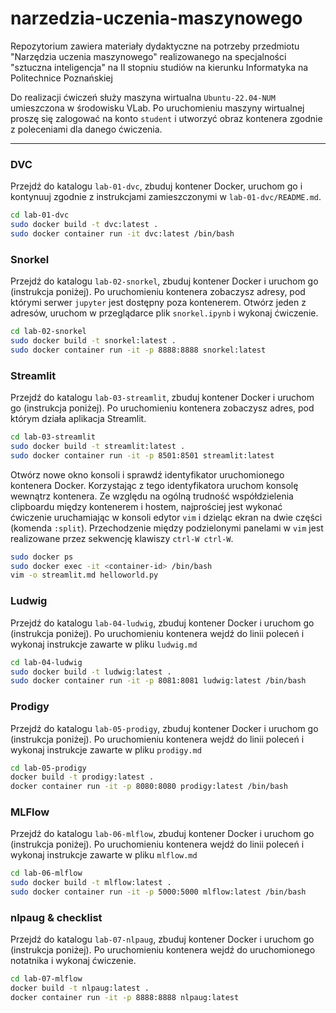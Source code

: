 # narzedzia-uczenia-maszynowego

Repozytorium zawiera materiały dydaktyczne na potrzeby przedmiotu "Narzędzia uczenia maszynowego" realizowanego na specjalności "sztuczna inteligencja" na II stopniu studiów na kierunku Informatyka na Politechnice Poznańskiej

Do realizacji ćwiczeń służy maszyna wirtualna `Ubuntu-22.04-NUM` umieszczona w środowisku VLab. Po uruchomieniu maszyny wirtualnej proszę się zalogować na konto `student` i utworzyć obraz kontenera zgodnie z poleceniami dla danego ćwiczenia.

---

### DVC

Przejdź do katalogu `lab-01-dvc`, zbuduj kontener Docker, uruchom go i kontynuuj zgodnie z instrukcjami zamieszczonymi w `lab-01-dvc/README.md`.

```bash
cd lab-01-dvc
sudo docker build -t dvc:latest .
sudo docker container run -it dvc:latest /bin/bash
```

### Snorkel

Przejdź do katalogu `lab-02-snorkel`, zbuduj kontener Docker i uruchom go (instrukcja poniżej). Po uruchomieniu kontenera zobaczysz adresy, pod którymi serwer `jupyter` jest dostępny poza kontenerem. Otwórz jeden z adresów, uruchom w przeglądarce plik `snorkel.ipynb` i wykonaj ćwiczenie.

```bash
cd lab-02-snorkel
sudo docker build -t snorkel:latest .
sudo docker container run -it -p 8888:8888 snorkel:latest
```

### Streamlit

Przejdź do katalogu `lab-03-streamlit`, zbuduj kontener Docker i uruchom go (instrukcja poniżej). Po uruchomieniu kontenera zobaczysz adres, pod którym działa aplikacja Streamlit.

```bash
cd lab-03-streamlit
sudo docker build -t streamlit:latest .
sudo docker container run -it -p 8501:8501 streamlit:latest
```

Otwórz nowe okno konsoli i sprawdź identyfikator uruchomionego kontenera Docker. Korzystając z tego identyfikatora uruchom konsolę wewnątrz kontenera. Ze względu na ogólną trudność współdzielenia clipboardu między kontenerem i hostem, najprościej jest wykonać ćwiczenie uruchamiając w konsoli edytor `vim` i dzieląc ekran na dwie części (komenda `:split`). Przechodzenie między podzielonymi panelami w `vim` jest realizowane przez sekwencję klawiszy `ctrl-W ctrl-W`.

```bash
sudo docker ps
sudo docker exec -it <container-id> /bin/bash
vim -o streamlit.md helloworld.py 
```

### Ludwig

Przejdź do katalogu `lab-04-ludwig`, zbuduj kontener Docker i uruchom go (instrukcja poniżej). Po uruchomieniu kontenera wejdź do linii poleceń i wykonaj instrukcje zawarte w pliku `ludwig.md`

```bash
cd lab-04-ludwig
sudo docker build -t ludwig:latest .
sudo docker container run -it -p 8081:8081 ludwig:latest /bin/bash
```

### Prodigy

Przejdź do katalogu `lab-05-prodigy`, zbuduj kontener Docker i uruchom go (instrukcja poniżej). Po uruchomieniu kontenera wejdź do linii poleceń i wykonaj instrukcje zawarte w pliku `prodigy.md`

```bash
cd lab-05-prodigy
docker build -t prodigy:latest .
docker container run -it -p 8080:8080 prodigy:latest /bin/bash
```

### MLFlow

Przejdź do katalogu `lab-06-mlflow`, zbuduj kontener Docker i uruchom go (instrukcja poniżej). Po uruchomieniu kontenera wejdź do linii poleceń i wykonaj instrukcje zawarte w pliku `mlflow.md`

```bash
cd lab-06-mlflow
sudo docker build -t mlflow:latest .
sudo docker container run -it -p 5000:5000 mlflow:latest /bin/bash
```

### nlpaug & checklist

Przejdź do katalogu `lab-07-nlpaug`, zbuduj kontener Docker i uruchom go (instrukcja poniżej). Po uruchomieniu kontenera wejdź do uruchomionego notatnika i wykonaj ćwiczenie.

```bash
cd lab-07-mlflow
docker build -t nlpaug:latest .
docker container run -it -p 8888:8888 nlpaug:latest
```
